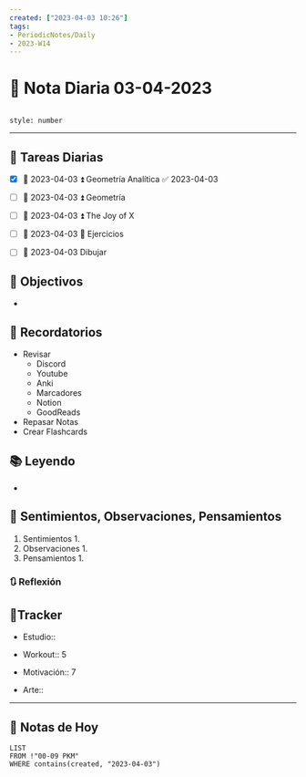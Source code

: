 ```yaml
---
created: ["2023-04-03 10:26"]
tags:
- PeriodicNotes/Daily
- 2023-W14
---
```


# 📅 Nota Diaria 03-04-2023
```toc

style: number

```

---
## 🔷 Tareas Diarias
- [x] 📅 2023-04-03 ⏫ Geometría Analítica ✅ 2023-04-03
- [ ] 📅 2023-04-03 ⏫ Geometría
- [ ] 📅 2023-04-03 ⏫ The Joy of X
- [ ] 📅 2023-04-03 🔼 Ejercicios
- [ ] 📅 2023-04-03 Dibujar


## 🎯 Objectivos
- 
## 📕 Recordatorios
- Revisar
	- Discord
	- Youtube
	- Anki
	- Marcadores
	- Notion
	- GoodReads
- Repasar Notas
- Crear Flashcards

## 📚 Leyendo
- 
## 💬 Sentimientos, Observaciones, Pensamientos 
1. Sentimientos
	1. 
2. Observaciones
	1. 
3. Pensamientos
	1. 
### 🔃 Reflexión

## 🔷Tracker

- Estudio::

- Workout:: 5

- Motivación:: 7

- Arte::
---

## 📅 Notas de Hoy
```dataview
LIST 
FROM !"00-09 PKM" 
WHERE contains(created, "2023-04-03")
```